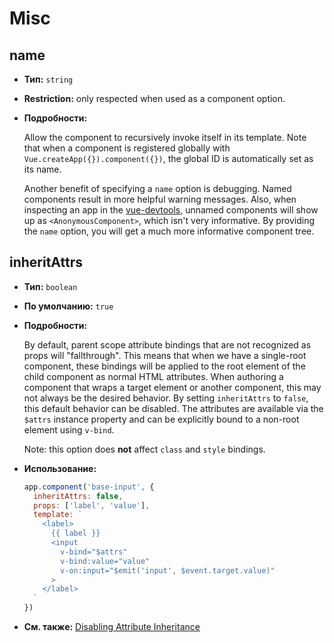 # Misc

## name

- **Тип:** `string`

- **Restriction:** only respected when used as a component option.

- **Подробности:**

  Allow the component to recursively invoke itself in its template. Note that when a component is registered globally with `Vue.createApp({}).component({})`, the global ID is automatically set as its name.

  Another benefit of specifying a `name` option is debugging. Named components result in more helpful warning messages. Also, when inspecting an app in the [vue-devtools](https://github.com/vuejs/vue-devtools), unnamed components will show up as `<AnonymousComponent>`, which isn't very informative. By providing the `name` option, you will get a much more informative component tree.

## inheritAttrs

- **Тип:** `boolean`

- **По умолчанию:** `true`

- **Подробности:**

  By default, parent scope attribute bindings that are not recognized as props will "fallthrough". This means that when we have a single-root component, these bindings will be applied to the root element of the child component as normal HTML attributes. When authoring a component that wraps a target element or another component, this may not always be the desired behavior. By setting `inheritAttrs` to `false`, this default behavior can be disabled. The attributes are available via the `$attrs` instance property and can be explicitly bound to a non-root element using `v-bind`.

  Note: this option does **not** affect `class` and `style` bindings.

- **Использование:**

  ```js
  app.component('base-input', {
    inheritAttrs: false,
    props: ['label', 'value'],
    template: `
      <label>
        {{ label }}
        <input
          v-bind="$attrs"
          v-bind:value="value"
          v-on:input="$emit('input', $event.target.value)"
        >
      </label>
    `
  })
  ```

- **См. также:** [Disabling Attribute Inheritance](../guide/component-props.md#disabling-attribute-inheritance)
